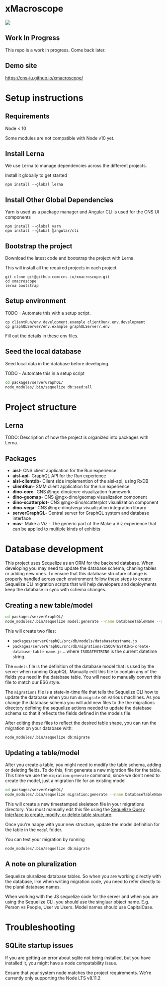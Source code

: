 # xMacroscope

<a href="https://app.zenhub.com/workspace/o/cns-iu/xmacroscope"><img src="https://raw.githubusercontent.com/ZenHubIO/support/master/zenhub-badge.png"></a>

## Work In Progress

This repo is a work in progress. Come back later.

## Demo site

<https://cns-iu.github.io/xmacroscope/>

# Setup instructions

## Requirements

Node < 10

Some modules are not compatible with Node v10 yet.

## Install Lerna
We use Lerna to manage dependencies across the different projects.

Install it globally to get started
```
npm install --global lerna
```

## Install Other Global Dependencies
Yarn is used as a package manager and Angular CLI is used for the CNS UI components
```
npm install --global yarn
npm install --global @angular/cli
```

## Bootstrap the project
Download the latest code and bootstrap the project with Lerna.

This will install all the required projects in each project.

```
git clone git@github.com:cns-iu/xmacroscope.git
cd xmacroscope
lerna bootstrap
```

## Setup environment
TODO - Automate this with a setup script.
```
cp clientRun/env.development.example clientRun/.env.development
cp graphQLServer/env.example graphQLServer/.env
```
Fill out the details in these env files.

## Seed the local database
Seed local data in the database before developing.

TODO - Automate this in a setup script
```bash
cd packages/serverGraphQL/
node_modules/.bin/sequelize db:seed:all
```

# Project structure

## Lerna
TODO: Description of how the project is organized into packages with Lerna.

## Packages

 - **aisl**- CNS client application for the Run experience
 - **aisl-api**- GraphQL API for the Run experience
 - **aisl-clientdb**- Client side implemention of the aisl-api, using RxDB
 - **clientRun**- SMM client application for the run experience
 - **dino-core**- CNS @ngx-dino/core visualization framework
 - **dino-geomap**- CNS @ngx-dino/geomap visualization component
 - **dino-scatterplot**- CNS @ngx-dino/scatterplot visualization component
 - **dino-vega**- CNS @ngx-dino/vega visualization integration library
 - **serverGraphQL**- Central server for GraphQL system and database interface
 - **mav**- Make a Viz - The generic part of the Make a Viz experience that can be applied to multiple kinds of exhibits

# Database development
This project uses Sequelize as an ORM for the backend database. When developing you may need to update the database schema, chaning tables or adding new ones. To ensure that this database structure change is properly handled across each environment follow these steps to create Sequelize CLI migration scripts that will help developers and deployments keep the database in sync with schema changes.

## Creating a new table/model

```bash
cd packages/serverGraphQL/
node_modules/.bin/sequelize model:generate --name DatabaseTableName --attributes exampleField:string
```
 
This will create two files:
* `packages/serverGraphQL/src/db/models/databasetestname.js`
* `packages/serverGraphQL/src/db/migrations/ISODATESTRING-create-database-table-name.js`
...where `ISODATESTRING` is the current datetime string.

The `models` file is the definition of the database model that is used by the server when running GraphQL. Manually edit this file to contain any of the fields you need in the database table. You will need to manually convert this file to match our ES6 style.

The `migrations` file is a state-in-time file that tells the Sequelize CLI how to update the database when you run `db:migrate` on various machines. As you change the database schema you will add new files to the the migrations directory defining the sequelize actions needed to update the database schema so that it reflects the fields defined in the models file. 

After editing these files to reflect the desired table shape, you can run the migration on your database with:
```bash
node_modules/.bin/sequelize db:migrate
```

## Updating a table/model
After you create a table, you might need to modify the table schema, adding or deleting fields. To do this, first generate a new migration file for the table. This time we use the `migration:generate` command, since we don't need to create the model, just a migration file for an existing model.

```bash
cd packages/serverGraphQL/
node_modules/.bin/sequelize migration:generate --name DatabaseTableName 
```
This will create a new timestamped skeleteon file in your migrations directory. You must manually edit this file using the [Sequelize Query Interface to create, modify, or delete table structure](http://docs.sequelizejs.com/class/lib/query-interface.js~QueryInterface.html).

Once you're happy with your new structure, update the model definition for the table in the `model` folder.

You can test your migration by running

```bash
node_modules/.bin/sequelize db:migrate
```

## A note on pluralization
Sequelize pluralizes database tables. So when you are working directly with the database, like when writing migration code, you need to refer directly to the plural database names.

When working with the JS sequelize code for the server and when you are using the Sequelize CLI, you should use the singluar object name. E.g. Person vs People, User vs Users. Model names should use CapitalCase.

# Troubleshooting

## SQLite startup issues
If you are getting an error about sqlite not being installed, but you have installed it, you might have a node compatability issue.

Ensure that your system node matches the project requirements. We're currently only supporting the Node LTS v8.11.2
